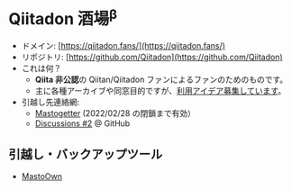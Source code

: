 # Qiitadon 酒場<sup>β</sup>

- ドメイン: [https://qiitadon.fans/](https://qiitadon.fans/)
- リポジトリ: [https://github.com/Qiitadon](https://github.com/Qiitadon)
- これは何？
  - **Qiita 非公認**の Qiitan/Qiitadon ファンによるファンのためのものです。
  - 主に各種アーカイブや同窓目的ですが、[利用アイデア募集しています](https://github.com/Qiitadon/qiitadon.github.com/discussions/1)。
- 引越し先連絡網:
  - [Mastogetter](https://qithub-bot.github.io/mastogetter/p.html?i=https://qiitadon.com&t=6evqu_43j7wrk,6evqw_3ew707q,6evr0_2vi6cnz,6evr2_2pknv4j,6evr6_7l3q53,6evr7_32k76vb,6evr9_188h44d,6evra_o1n75n,6evrb_1fbme25,6evrb_7oj1he,6evrd_3c5r0e,6evre_3bbn23q,6evrf_15ryxw8,6evrj_1rwcd1x,6evrp_2qik6yi,6evrv_26upte6,6evs0_6ftq02,6evs0_3py6oui,6evs6_10wafkk,6evsa_123h942,6evsk_4dosjfs,6evtd_1zj8ix6,6evto_3sz2t75,6evsk_4dosjfs,6ew9y_3ddyxjc,6ew5e_r0uo32,6evxv_32bon2w,6ew9s_42g9qzt,6ew8n_2kwpddu,6ez7z_3e31xf3,6ez86_39rd3r,6ezu6_pp69qg) (2022/02/28 の閉鎖まで有効）
  -  [Discussions #2](https://github.com/Qiitadon/qiitadon.github.com/discussions/2) @ GitHub

## 引越し・バックアップツール

- [MastoOwn](https://hidao80.github.io/MastoOwn/)
